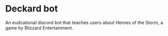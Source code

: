 # Deckard bot

An eudcational discord bot that teaches users about Heroes of the Storm, a game by Blizzard Entertainment. 